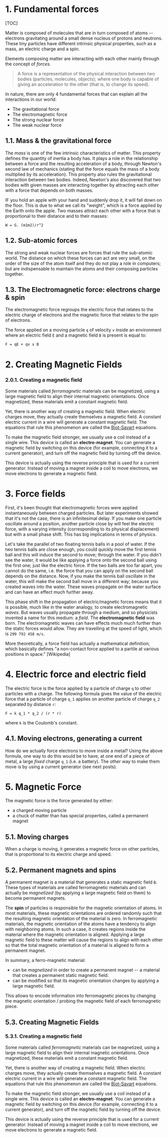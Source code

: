 # 1. Fundamental forces

[TOC]

Matter is composed of molecules that are in turn composed of atoms -- electrons gravitating around a small dense nucleus of protons and neutrons. These tiny particles have different intrinsic physical properties, such as a mass, an electric charge and a spin. 

Elements composing matter are interacting with each other mainly through the concept of _forces_. 

> A force is a representation of the physical interaction between two bodies (particles, molecules, objects); where one body is capable of giving an acceleration to the other (that is, to change its speed). 

In nature, there are only 4 fundamental forces that can explain all the interactions in our world: 

- The gravitational force
- The electromagnetic force
- The strong nuclear force
- The weak nuclear force

## 1.1. Mass & the gravitational force

The _mass_ is one of the few intrinsic characteristics of matter. This property defines the quantity of inertia a body has. It plays a role in the relationship between a force and the resulting acceleration of a body, through Newton's second law of mechanics (stating that the force equals the mass of a body multiplied by its acceleration). This property also rules the gravitational interaction between two bodies. Indeed, Newton's also discovered that two bodies with given masses are interacting together by attracting each other with a force that depends on both masses. 

IF you hold an apple with your hand and suddenly drop it, it will fall down on the floor. This is due to what we call its "weight", which is a force applied by the Earth onto the apple. Two masses attract each other with a force that is proportional to their distance and to their masses:

`W = G. (m1m2)/r^2`

## 1.2. Sub-atomic forces

The strong and weak nuclear forces are forces that rule the sub-atomic world. The distance on which these forces can act are very small, on the order of the size of the atom itself and they do not play a role in computers; but are indispensable to maintain the atoms and their composing particles together. 

## 1.3. The Electromagnetic force: electrons charge & spin

The electromagnetic force regroups the electric force that relates to the electric charge of electrons and the magnetic force that relates to the spin of electrons.

The force applied on a moving particle `q` of velocity `v` inside an environment where an electric field `E` and a magnetic field `B` is present is equal to:

`F = qE + qv x B`

# 2. Creating Magnetic Fields

### 2.0.1. Creating a magnetic field

Some materials called _ferromagnetic_ materials can be magnetized, using a large magnetic field to align their internal magnetic orientations. Once magnetized, these materials emit a constant magnetic field.

Yet, there is another way of creating a magnetic field. When electric charges move, they actually create themselves a magnetic field. A constant electric current in a wire will generate a constant magnetic field. The equations that rule this phenomenon are called the <a href="https://en.wikipedia.org/wiki/Biot-Savart_law">Biot-Savart</a> equations. 

To make the magnetic field stronger, we usually use a coil instead of a single wire. This device is called an **electro-magnet**. You can generate a magnetic field by switching on this device (for example, connecting it to a current generator), and turn off the magnetic field by turning off the device. 

This device is actually using the reverse principle that is used for a current generator. Instead of moving a magnet inside a coil to move electrons, we move electrons to generate a magnetic field.

# 3. Force fields

First, it's been thought that electromagnetic forces were applied instantaneously between charged particles. But later experiments showed that it's not the case, there is an infinitesimal delay. If you make one particle oscillate around a position, another particle close by will feel the electric force, with a varying intensity (corresponding to its physical displacement) but with a small phase shift. This has big implications in terms of physics. 

Let's take the parallel of two floating tennis balls in a pool of water. If the two tennis balls are close enough, you could quickly move the first tennis ball and this will induce the second to move; through the water. If you didn't see the water, it would be like applying a force onto the second ball using the first one; just like the electric force. If the two balls are too far apart, you cannot do the same, i.e. the force that you can apply on the second ball depends on the distance. Now, if you make the tennis ball oscillate in the water, this will make the second ball move in a different way; because you created waves into the water. These waves propagate on the water surface and can have an effect much further away.

This phase shift in the propagation of electric/magnetic forces means that it is possible, much like in the water analogy, to create electromagnetic _waves_. But waves usually propagate through a medium, and so physicists invented a name for this medium: a _field_. The **electromagnetic field** was born. The electromagnetic waves can have effects much much further than the static forces would allow. They are travelling at the speed of light, which is `299 792 458 m/s`.

More theoretically, a force field has actually a mathematical definition; which basically defines "a non-contact force applied to a partile at various positions in space." [Wikipedia]

# 4. Electric force and electric field

The electric force is the force applied by a particle of charge `q` to other particles with a charge. The following formula gives the value of the electric force that a particle of charge `q_1` applies on another particle of charge `q_2` separated by distance `r`: 

`F = k q_1 * q_2 / (r * r)`

where `k` is the Coulomb's constant.

## 4.1. Moving electrons, generating a current

How do we actually force electrons to move inside a metal? Using the above formula, one way to do this would be to have, at one end of a piece of metal, a large _fixed_ charge `q_1` (i.e. a battery). The other way to make them move is by using a current generator (see next posts).

# 5. Magnetic Force

The magnetic force is the force generated by either:

* a charged moving particle
* a chuck of matter than has special properties, called a permanent magnet

## 5.1. Moving charges

When a charge is moving, it generates a magnetic force on other particles, that is proportional to its electric charge and speed. 

## 5.2. Permanent magnets and spins

A permanent magnet is a material that generates a static magnetic field `B`. These types of materials are called ferromagnetic materials and can actually be _magnetized_ (by applying a large magnetic field on them) to become permanent magnets. 

The **spin** of particles is responsible for the magnetic orientation of atoms. In most materials, these magnetic orientations are ordered randomly such that the resulting magnetic orientation of the material is zero. In ferromagnetic materials, the magnetic orientation of the atoms have a tendency to align with neighboring atoms. In such a case, it creates regions inside the material where the magnetic orientation is aligned. Applying a large magnetic field to these matter will cause the regions to align with each other so that the total magnetic orientation of a material is aligned to form a permanent magnet.

In summary, a ferro-magnetic material:

* can be _magnetized_ in order to create a permanent magnet -- a material that creates a permanent static magnetic field. 
* can be modified so that its magnetic orientation changes by applying a large magnetic field. 

This allows to encode information into ferromagnetic pieces by changing the magnetic orientation / probing the magnetic field of each ferromagnetic piece.

## 5.3. Creating Magnetic Fields

### 5.3.1. Creating a magnetic field

Some materials called _ferromagnetic_ materials can be magnetized, using a large magnetic field to align their internal magnetic orientations. Once magnetized, these materials emit a constant magnetic field.

Yet, there is another way of creating a magnetic field. When electric charges move, they actually create themselves a magnetic field. A constant electric current in a wire will generate a constant magnetic field. The equations that rule this phenomenon are called the <a href="https://en.wikipedia.org/wiki/Biot-Savart_law">Biot-Savart</a> equations. 

To make the magnetic field stronger, we usually use a coil instead of a single wire. This device is called an **electro-magnet**. You can generate a magnetic field by switching on this device (for example, connecting it to a current generator), and turn off the magnetic field by turning off the device. 

This device is actually using the reverse principle that is used for a current generator. Instead of moving a magnet inside a coil to move electrons, we move electrons to generate a magnetic field.